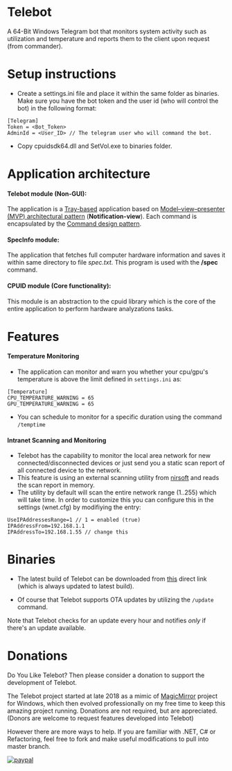 # Telebot
A 64-Bit Windows Telegram bot that monitors system activity such as utilization and temperature and reports them to the client upon request (from commander).

# Setup instructions
 - Create a settings.ini file and place it within the same folder as binaries. Make sure you have the bot token and the user id (who will control the bot) in the following format:
 
 ```
[Telegram]
Token = <Bot_Token>
AdminId = <User_ID> // The telegram user who will command the bot.
```

- Copy cpuidsdk64.dll and SetVol.exe to binaries folder.

# Application architecture

#### Telebot module (Non-GUI):
The application is a [Tray-based](https://docs.microsoft.com/en-us/windows/win32/shell/notification-area) application based on [Model–view–presenter (MVP) architectural pattern](https://en.wikipedia.org/wiki/Model%E2%80%93view%E2%80%93presenter) (**Notification-view**). Each command is encapsulated by the [Command design pattern](https://en.wikipedia.org/wiki/Command_pattern).

#### SpecInfo module:
The application that fetches full computer hardware information and saves it within same directory to file *spec.txt*. This program is used with the **/spec** command.

#### CPUID module (Core functionality):
This module is an abstraction to the cpuid library which is the core of the entire application to perform hardware analyzations tasks.


# Features
#### Temperature Monitoring
- The application can monitor and warn you whether your cpu/gpu's temperature is above the limit defined in `settings.ini` as:

```
[Temperature]
CPU_TEMPERATURE_WARNING = 65 
GPU_TEMPERATURE_WARNING = 65
```

- You can schedule to monitor for a specific duration using the command `/temptime`
#### Intranet Scanning and Monitoring 
- Telebot has the capability to monitor the local area network for new connected/disconnected devices or just send you a static scan report of all connected device to the network.
- This feature is using an external scanning utility from [nirsoft](http://www.nirsoft.net/utils/wireless_network_watcher.html) and reads the scan report in memory.
- The utility by default will scan the entire network range (1..255) which will take time. In order to customize this you can configure this in the settings (wnet.cfg) by modifiying the entry:
```
UseIPAddressesRange=1 // 1 = enabled (true)
IPAddressFrom=192.168.1.1
IPAddressTo=192.168.1.55 // change this
```
# Binaries
- The latest build of Telebot can be downloaded from [this](https://raw.githubusercontent.com/jdahan91/Telebot/master/Telebot/Update/Release.zip) direct link (which is always updated to latest build).

- Of course that Telebot supports OTA updates by utilizing the `/update` command.

Note that Telebot checks for an update every hour and notifies *only* if there's an update available.

# Donations
Do You Like Telebot?
Then please consider a donation to support the development of Telebot.

The Telebot project started at late 2018 as a mimic of [MagicMirror](https://magicmirror.builders/) project for Windows, which then evolved professionally on my free time to keep this amazing project running. Donations are not required, but are appreciated. (Donors are welcome to request features developed into Telebot)

However there are more ways to help. If you are familiar with .NET, C# or Refactoring, feel free to fork and make useful modifications to pull into master branch.

[![paypal](https://www.paypalobjects.com/en_US/IL/i/btn/btn_donateCC_LG.gif)](https://www.paypal.com/cgi-bin/webscr?cmd=_donations&business=LKNNJLAD48V7G&item_name=Telebot+development+support&currency_code=ILS&source=url)

